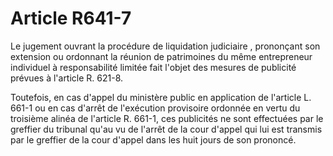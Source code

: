 # Article R641-7

Le jugement ouvrant la procédure de liquidation judiciaire   , prononçant son extension ou ordonnant la réunion de patrimoines du même entrepreneur individuel à responsabilité limitée fait l'objet des mesures de publicité prévues à l'article R. 621-8.

Toutefois, en cas d'appel du ministère public en application de l'article L. 661-1 ou en cas d'arrêt de l'exécution provisoire ordonnée en vertu du troisième alinéa de l'article R. 661-1, ces publicités ne sont effectuées par le greffier du tribunal qu'au vu de l'arrêt de la cour d'appel qui lui est transmis par le greffier de la cour d'appel dans les huit jours de son prononcé.
